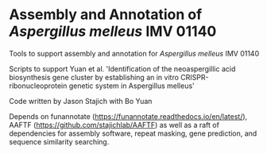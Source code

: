 # Assembly and Annotation of _Aspergillus melleus_ IMV 01140
Tools to support assembly and annotation for _Aspergillus melleus_ IMV 01140

Scripts to support Yuan et al. 'Identification of the neoaspergillic acid biosynthesis gene cluster by establishing an in vitro CRISPR-ribonucleoprotein genetic system in Aspergillus melleus'

Code written by Jason Stajich with Bo Yuan

Depends on funannotate (https://funannotate.readthedocs.io/en/latest/), AAFTF (https://github.com/stajichlab/AAFTF) as well as a raft of dependencies for assembly software, repeat masking, gene prediction, and sequence similarity searching.
